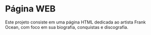 # Página WEB
Este projeto consiste em uma página HTML dedicada ao artista Frank Ocean, com foco em sua biografia, conquistas e discografia. 
